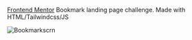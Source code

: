 <a href="https://www.frontendmentor.io/challenges/bookmark-landing-page-5d0b588a9edda32581d29158">Frontend Mentor</a> Bookmark landing page challenge. Made with HTML/Tailwindcss/JS

![Bookmarkscrn](https://user-images.githubusercontent.com/93702054/174301841-f1319e1b-6cd3-4e1d-84c2-0a2f43e640dc.png)

